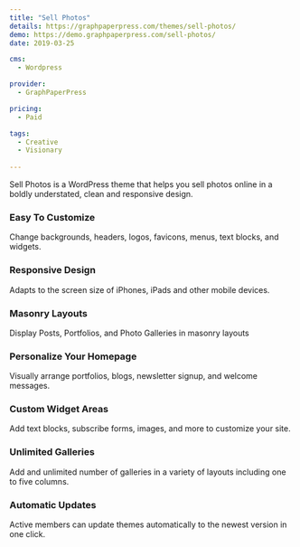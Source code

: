 ```yaml
---
title: "Sell Photos"
details: https://graphpaperpress.com/themes/sell-photos/
demo: https://demo.graphpaperpress.com/sell-photos/
date: 2019-03-25

cms: 
  - Wordpress

provider: 
  - GraphPaperPress

pricing:
  - Paid

tags:
  - Creative
  - Visionary
  
---
```


Sell Photos is a WordPress theme that helps you sell photos online in a boldly understated, clean and responsive design.

### Easy To Customize

Change backgrounds, headers, logos, favicons, menus, text blocks, and widgets.

### Responsive Design

Adapts to the screen size of iPhones, iPads and other mobile devices.

### Masonry Layouts

Display Posts, Portfolios, and Photo Galleries in masonry layouts

### Personalize Your Homepage

Visually arrange portfolios, blogs, newsletter signup, and welcome messages.

### Custom Widget Areas

Add text blocks, subscribe forms, images, and more to customize your site.

### Unlimited Galleries

Add and unlimited number of galleries in a variety of layouts including one to five columns.

### Automatic Updates

Active members can update themes automatically to the newest version in one click.


